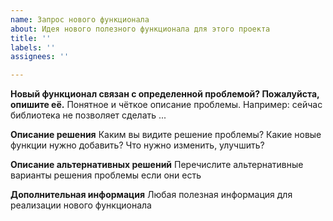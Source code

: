 ```yaml
---
name: Запрос нового функционала
about: Идея нового полезного функционала для этого проекта
title: ''
labels: ''
assignees: ''

---
```


**Новый функционал связан с определенной проблемой? Пожалуйста, опишите её.**
Понятное и чёткое описание проблемы. Например: сейчас библиотека не позволяет сделать ...

**Описание решения**
Каким вы видите решение проблемы? Какие новые функции нужно добавить? Что нужно изменить, улучшить?

**Описание альтернативных решений**
Перечислите альтернативные варианты решения проблемы если они есть

**Дополнительная информация**
Любая полезная информация для реализации нового функционала
